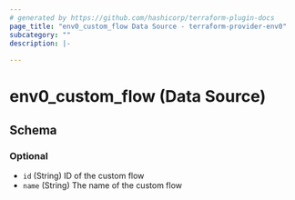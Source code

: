 ```yaml
---
# generated by https://github.com/hashicorp/terraform-plugin-docs
page_title: "env0_custom_flow Data Source - terraform-provider-env0"
subcategory: ""
description: |-
  
---
```


# env0_custom_flow (Data Source)





<!-- schema generated by tfplugindocs -->
## Schema

### Optional

- `id` (String) ID of the custom flow
- `name` (String) The name of the custom flow
